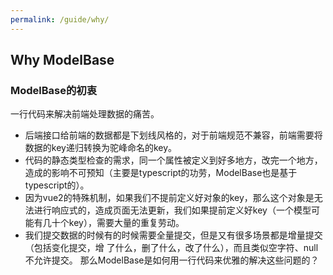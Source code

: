 ```yaml
---
permalink: /guide/why/
---
```

## Why ModelBase

### ModelBase的初衷

一行代码来解决前端处理数据的痛苦。
- 后端接口给前端的数据都是下划线风格的，对于前端规范不兼容，前端需要将数据的key递归转换为驼峰命名的key。
- 代码的静态类型检查的需求，同一个属性被定义到好多地方，改完一个地方，造成的影响不可预知（主要是typescript的功劳，ModelBase也是基于typescript的）。
- 因为vue2的特殊机制，如果我们不提前定义好对象的key，那么这个对象是无法进行响应式的，造成页面无法更新，我们如果提前定义好key（一个模型可能有几十个key），需要大量的重复劳动。
- 我们提交数据的时候有的时候需要全量提交，但是又有很多场景都是增量提交（包括变化提交，增 了什么，删了什么，改了什么），而且类似空字符、null不允许提交。
那么ModelBase是如何用一行代码来优雅的解决这些问题的？
